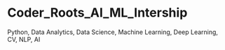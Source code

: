 # Coder_Roots_AI_ML_Intership
 Python, Data Analytics, Data Science, Machine Learning, Deep Learning, CV, NLP, AI
